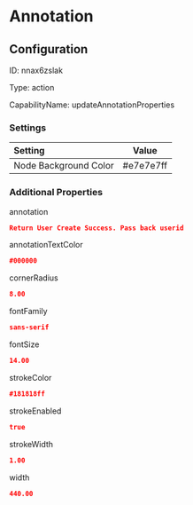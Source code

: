 # Annotation
## Configuration
ID:  nnax6zslak

Type: action 

CapabilityName: updateAnnotationProperties

### Settings
| Setting | Value  |
| :------------------------ | ---------------------------------------- |
| Node Background Color | #e7e7e7ff | 

 




### Additional Properties
annotation
 ```json 
Return User Create Success. Pass back userid
```


annotationTextColor
 ```json 
#000000
```


cornerRadius
 ```json 
8.00
```


fontFamily
 ```json 
sans-serif
```


fontSize
 ```json 
14.00
```


strokeColor
 ```json 
#181818ff
```


strokeEnabled
 ```json 
true
```


strokeWidth
 ```json 
1.00
```


width
 ```json 
440.00
```



